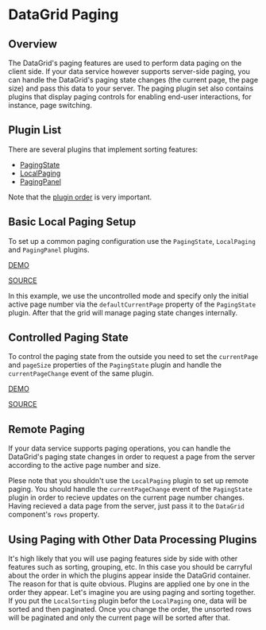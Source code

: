 # DataGrid Paging

## Overview

The DataGrid's paging features are used to perform data paging on the client side. If your data service however supports server-side paging, you can handle the DataGrid's paging state changes (the current page, the page size) and pass this data to your server. The paging plugin set also contains plugins that display paging controls for enabling end-user interactions, for instance, page switching.

## Plugin List

There are several plugins that implement sorting features:
- [PagingState](../reference/paging-state.md)
- [LocalPaging](../reference/local-paging.md)
- [PagingPanel](../reference/paging-panel.md)

Note that the [plugin order](../README.md#plugin-order) is very important.

## Basic Local Paging Setup

To set up a common paging configuration use the `PagingState`, `LocalPaging` and `PagingPanel` plugins.

[DEMO](http://devexpress.github.io/devextreme-reactive/react/datagrid/demos/#/paging/local-paging)

[SOURCE](https://github.com/DevExpress/devextreme-reactive/tree/master/packages/dx-react-demos/src/bootstrap3/paging/local-paging.jsx)

In this example, we use the uncontrolled mode and specify only the initial active page number via the `defaultCurrentPage` property of the `PagingState` plugin. After that the grid will manage paging state changes internally.

## Controlled Paging State

To control the paging state from the outside you need to set the `currentPage` and `pageSize` properties of the `PagingState` plugin and  handle the `currentPageChange` event of the same plugin.

[DEMO](http://devexpress.github.io/devextreme-reactive/react/datagrid/demos/#/paging/local-paging-controlled)

[SOURCE](https://github.com/DevExpress/devextreme-reactive/tree/master/packages/dx-react-demos/src/bootstrap3/paging/local-paging-controlled.jsx)

## Remote Paging

If your data service supports paging operations, you can handle the DataGrid's paging state changes in order to request a page from the server according to the active page number and size.

Plese note that you shouldn't use the `LocalPaging` plugin to set up remote paging. You should handle the `currentPageChange` event of the `PagingState` plugin in order to recieve updates on the current page number changes. Having recieved a data page from the server, just pass it to the `DataGrid` component's `rows` property.

## Using Paging with Other Data Processing Plugins

It's high likely that you will use paging features side by side with other features such as sorting, grouping, etc. In this case you should be carryful about the order in which the plugins appear inside the DataGrid container. The reason for that is quite obvious. Plugins are applied one by one in the order they appear. Let's imagine you are using paging and sorting together. If you put the `LocalSorting` plugin befor the `LocalPaging` one,  data will be sorted and then paginated. Once you change the order, the unsorted rows will be paginated and only the current page will be sorted after that.

